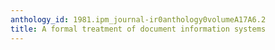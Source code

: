 ```yaml
---
anthology_id: 1981.ipm_journal-ir0anthology0volumeA17A6.2
title: A formal treatment of document information systems
---
```

